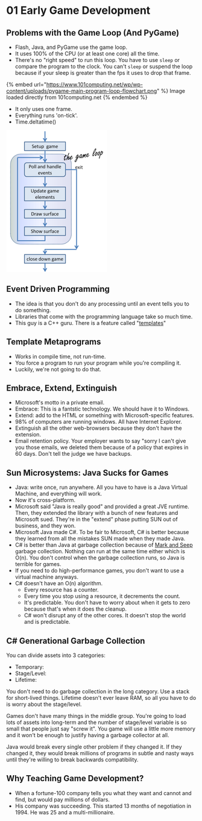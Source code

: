 # 01 Early Game Development

## Problems with the Game Loop (And PyGame)

* Flash, Java, and PyGame use the game loop.
* It uses 100% of the CPU (or at least one core) all the time.
* There's no "right speed" to run this loop. You have to use `sleep` or compare the program to the clock. You can't `sleep` or suspend the loop because if your sleep is greater than the fps it uses to drop that frame.

{% embed url="https://www.101computing.net/wp/wp-content/uploads/pygame-main-program-loop-flowchart.png" %}
Image loaded directly from 101computing.net
{% endembed %}

* It only uses one frame.
* Everything runs 'on-tick'.
* Time.deltatime()

![](<../../../../.gitbook/assets/image (641) (1).png>)

## Event Driven Programming

* The idea is that you don't do any processing until an event tells you to do something.
* Libraries that come with the programming language take so much time.
* This guy is a C++ guru. There is a feature called "[templates](https://www.geeksforgeeks.org/template-metaprogramming-in-c/)"

## Template Metaprograms

* Works in compile time, not run-time.
* You force a program to run your program while you're compiling it.
* Luckily, we're not going to do that.&#x20;

## Embrace, Extend, Extinguish

* Microsoft's motto in a private email.
* Embrace: This is a fantstic technology. We should have it to Windows.
* Extend: add to the HTML or something with Microsoft-specific features.
* 98% of computers are running windows. All have Internet Explorer.
* Extinguish all the other web-browsers because they don't have the extension.
* Email retention policy. Your employer wants to say "sorry I can't give you those emails, we deleted them because of a policy that expires in 60 days. Don't tell the judge we have backups.

## Sun Microsystems: Java Sucks for Games

* Java: write once, run anywhere. All you have to have is a Java Virtual Machine, and everything will work.
* Now it's cross-platform.
* Microsoft said "Java is really good" and provided a great JVE runtime. Then, they extended the library with a bunch of new features and Microsoft sued. They're in the "extend" phase putting SUN out of business, and they won.
* Microsoft Java made C#. To be fair to Microsoft, C# is better because they learned from all the mistakes SUN made when they made Java.
* C# is better than Java at garbage collection because of [Mark and Seep](https://www.geeksforgeeks.org/mark-and-sweep-garbage-collection-algorithm/) garbage collection. Nothing can run at the same time either which is O(n). You don't control when the garbage collection runs, so Java is terrible for games.&#x20;
* If you need to do high-performance games, you don't want to use a virtual machine anyways.
* C# doesn't have an O(n) algorithm.
  * Every resource has a counter.
  * Every time you stop using a resource, it decrements the count.
  * It's predictable. You don't have to worry about when it gets to zero because that's when it does the cleanup.
  * C# won't disrupt any of the other cores. It doesn't stop the world and is predictable.

## C# Generational Garbage Collection

You can divide assets into 3 categories:

* Temporary:&#x20;
* Stage/Level:&#x20;
* Lifetime:&#x20;

You don't need to do garbage collection in the long category. Use a stack for short-lived things. Lifetime doesn't ever leave RAM, so all you have to do is worry about the stage/level.

Games don't have many things in the middle group. You're going to load lots of assets into long-term and the number of stage/level variable is so small that people just say "screw it". You game will use a little more memory and it won't be enough to justify having a garbage collector at all.

Java would break every single other problem if they changed it. If they changed it, they would break millions of programs in subtle and nasty ways until they're willing to break backwards compatibility.



## Why Teaching Game Development?

* When a fortune-100 company tells you what they want and cannot and find, but would pay millions of dollars.
* His company was succeeding. This started 13 months of negotiation in 1994. He was 25 and a multi-millionaire.



